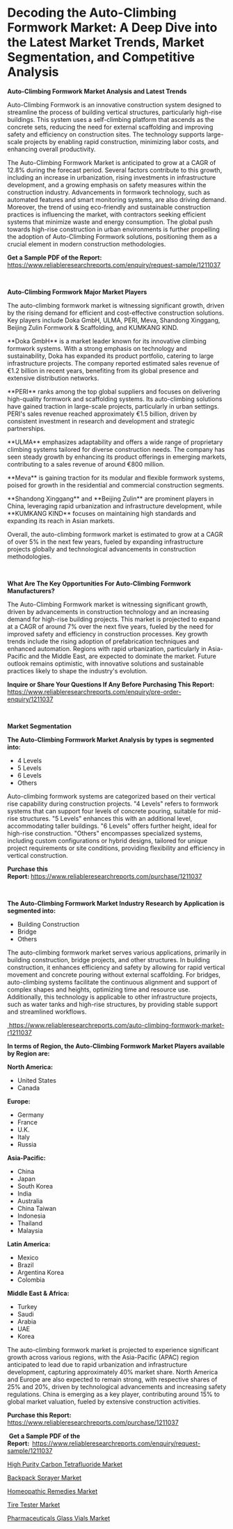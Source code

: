 <p><h1>Decoding the Auto-Climbing Formwork Market: A Deep Dive into the Latest Market Trends, Market Segmentation, and Competitive Analysis</h1></p><p><strong>Auto-Climbing Formwork Market Analysis and Latest Trends</strong></p>
<p><p>Auto-Climbing Formwork is an innovative construction system designed to streamline the process of building vertical structures, particularly high-rise buildings. This system uses a self-climbing platform that ascends as the concrete sets, reducing the need for external scaffolding and improving safety and efficiency on construction sites. The technology supports large-scale projects by enabling rapid construction, minimizing labor costs, and enhancing overall productivity.</p><p>The Auto-Climbing Formwork Market is anticipated to grow at a CAGR of 12.8% during the forecast period. Several factors contribute to this growth, including an increase in urbanization, rising investments in infrastructure development, and a growing emphasis on safety measures within the construction industry. Advancements in formwork technology, such as automated features and smart monitoring systems, are also driving demand. Moreover, the trend of using eco-friendly and sustainable construction practices is influencing the market, with contractors seeking efficient systems that minimize waste and energy consumption. The global push towards high-rise construction in urban environments is further propelling the adoption of Auto-Climbing Formwork solutions, positioning them as a crucial element in modern construction methodologies.</p></p>
<p><strong>Get a Sample PDF of the Report:&nbsp;</strong> <a href="https://www.reliableresearchreports.com/enquiry/request-sample/1211037?utm_campaign=32&utm_medium=2&utm_source=Github&utm_content=ia&utm_term=24032025&utm_id=auto-climbing-formwork">https://www.reliableresearchreports.com/enquiry/request-sample/1211037</a></p>
<p>&nbsp;</p>
<p><strong>Auto-Climbing Formwork Major Market Players</strong></p>
<p><p>The auto-climbing formwork market is witnessing significant growth, driven by the rising demand for efficient and cost-effective construction solutions. Key players include Doka GmbH, ULMA, PERI, Meva, Shandong Xinggang, Beijing Zulin Formwork & Scaffolding, and KUMKANG KIND.</p><p>**Doka GmbH** is a market leader known for its innovative climbing formwork systems. With a strong emphasis on technology and sustainability, Doka has expanded its product portfolio, catering to large infrastructure projects. The company reported estimated sales revenue of €1.2 billion in recent years, benefiting from its global presence and extensive distribution networks.</p><p>**PERI** ranks among the top global suppliers and focuses on delivering high-quality formwork and scaffolding systems. Its auto-climbing solutions have gained traction in large-scale projects, particularly in urban settings. PERI's sales revenue reached approximately €1.5 billion, driven by consistent investment in research and development and strategic partnerships.</p><p>**ULMA** emphasizes adaptability and offers a wide range of proprietary climbing systems tailored for diverse construction needs. The company has seen steady growth by enhancing its product offerings in emerging markets, contributing to a sales revenue of around €800 million. </p><p>**Meva** is gaining traction for its modular and flexible formwork systems, poised for growth in the residential and commercial construction segments.</p><p>**Shandong Xinggang** and **Beijing Zulin** are prominent players in China, leveraging rapid urbanization and infrastructure development, while **KUMKANG KIND** focuses on maintaining high standards and expanding its reach in Asian markets.</p><p>Overall, the auto-climbing formwork market is estimated to grow at a CAGR of over 5% in the next few years, fueled by expanding infrastructure projects globally and technological advancements in construction methodologies.</p></p>
<p>&nbsp;</p>
<p><strong>What Are The Key Opportunities For Auto-Climbing Formwork Manufacturers?</strong></p>
<p><p>The Auto-Climbing Formwork market is witnessing significant growth, driven by advancements in construction technology and an increasing demand for high-rise building projects. This market is projected to expand at a CAGR of around 7% over the next five years, fueled by the need for improved safety and efficiency in construction processes. Key growth trends include the rising adoption of prefabrication techniques and enhanced automation. Regions with rapid urbanization, particularly in Asia-Pacific and the Middle East, are expected to dominate the market. Future outlook remains optimistic, with innovative solutions and sustainable practices likely to shape the industry's evolution.</p></p>
<p><strong>Inquire or Share Your Questions If Any Before Purchasing This Report:</strong> <a href="https://www.reliableresearchreports.com/enquiry/pre-order-enquiry/1211037?utm_campaign=32&utm_medium=2&utm_source=Github&utm_content=ia&utm_term=24032025&utm_id=auto-climbing-formwork">https://www.reliableresearchreports.com/enquiry/pre-order-enquiry/1211037</a></p>
<p>&nbsp;</p>
<p><strong>Market Segmentation</strong></p>
<p><strong>The Auto-Climbing Formwork Market Analysis by types is segmented into:</strong></p>
<p><ul><li>4 Levels</li><li>5 Levels</li><li>6 Levels</li><li>Others</li></ul></p>
<p><p>Auto-climbing formwork systems are categorized based on their vertical rise capability during construction projects. "4 Levels" refers to formwork systems that can support four levels of concrete pouring, suitable for mid-rise structures. "5 Levels" enhances this with an additional level, accommodating taller buildings. "6 Levels" offers further height, ideal for high-rise construction. "Others" encompasses specialized systems, including custom configurations or hybrid designs, tailored for unique project requirements or site conditions, providing flexibility and efficiency in vertical construction.</p></p>
<p><strong>Purchase this Report:&nbsp;</strong><a href="https://www.reliableresearchreports.com/purchase/1211037?utm_campaign=32&utm_medium=2&utm_source=Github&utm_content=ia&utm_term=24032025&utm_id=auto-climbing-formwork">https://www.reliableresearchreports.com/purchase/1211037</a></p>
<p>&nbsp;</p>
<p><strong>The Auto-Climbing Formwork Market Industry Research by Application is segmented into:</strong></p>
<p><ul><li>Building Construction</li><li>Bridge</li><li>Others</li></ul></p>
<p><p>The auto-climbing formwork market serves various applications, primarily in building construction, bridge projects, and other structures. In building construction, it enhances efficiency and safety by allowing for rapid vertical movement and concrete pouring without external scaffolding. For bridges, auto-climbing systems facilitate the continuous alignment and support of complex shapes and heights, optimizing time and resource use. Additionally, this technology is applicable to other infrastructure projects, such as water tanks and high-rise structures, by providing stable support and streamlined workflows.</p></p>
<p><a href="https://www.reliableresearchreports.com/auto-climbing-formwork-market-r1211037?utm_campaign=32&utm_medium=2&utm_source=Github&utm_content=ia&utm_term=24032025&utm_id=auto-climbing-formwork">&nbsp;https://www.reliableresearchreports.com/auto-climbing-formwork-market-r1211037</a></p>
<p><strong>In terms of Region, the Auto-Climbing Formwork Market Players available by Region are:</strong></p>
<p>
    <p> <strong> North America: </strong>
        <ul>
            <li>United States</li>
            <li>Canada</li>
        </ul>
        </p> 
    <p> <strong> Europe: </strong>
        <ul>
            <li>Germany</li>
            <li>France</li>
            <li>U.K.</li>
            <li>Italy</li>
            <li>Russia</li>
        </ul>
        </p> 
    <p> <strong> Asia-Pacific: </strong>
        <ul>
            <li>China</li>
            <li>Japan</li>
            <li>South Korea</li>
            <li>India</li>
            <li>Australia</li>
            <li>China Taiwan</li>
            <li>Indonesia</li>
            <li>Thailand</li>
            <li>Malaysia</li>
        </ul>
        </p> 
    <p> <strong> Latin America: </strong>
        <ul>
            <li>Mexico</li>
            <li>Brazil</li>
            <li>Argentina Korea</li>
            <li>Colombia</li>
        </ul>
        </p> 
    <p> <strong> Middle East & Africa: </strong>
        <ul>
            <li>Turkey</li>
            <li>Saudi</li>
            <li>Arabia</li>
            <li>UAE</li>
            <li>Korea</li>
        </ul>
    </p>
    </p>
<p><p>The auto-climbing formwork market is projected to experience significant growth across various regions, with the Asia-Pacific (APAC) region anticipated to lead due to rapid urbanization and infrastructure development, capturing approximately 40% market share. North America and Europe are also expected to remain strong, with respective shares of 25% and 20%, driven by technological advancements and increasing safety regulations. China is emerging as a key player, contributing around 15% to global market valuation, fueled by extensive construction activities.</p></p>
<p><strong>Purchase this Report: </strong><a href="https://www.reliableresearchreports.com/purchase/1211037?utm_campaign=32&utm_medium=2&utm_source=Github&utm_content=ia&utm_term=24032025&utm_id=auto-climbing-formwork">https://www.reliableresearchreports.com/purchase/1211037</a></p>
<p>&nbsp;<strong>Get a Sample PDF of the Report:&nbsp;&nbsp;</strong><a href="https://www.reliableresearchreports.com/enquiry/request-sample/1211037?utm_campaign=32&utm_medium=2&utm_source=Github&utm_content=ia&utm_term=24032025&utm_id=auto-climbing-formwork">https://www.reliableresearchreports.com/enquiry/request-sample/1211037</a></p>
<p><strong></strong></p>
<p><p><a href="https://github.com/ishikodehira/Market-Research-Report-List-1/blob/main/high-purity-carbon-tetrafluoride-market.md?utm_campaign=32&utm_medium=2&utm_source=Github&utm_content=ia&utm_term=24032025&utm_id=auto-climbing-formwork">High Purity Carbon Tetrafluoride Market</a></p><p><a href="https://github.com/filinjaic7/Market-Research-Report-List-1/blob/main/backpack-sprayer-market.md?utm_campaign=32&utm_medium=2&utm_source=Github&utm_content=ia&utm_term=24032025&utm_id=auto-climbing-formwork">Backpack Sprayer Market</a></p><p><a href="https://github.com/tahjaylestro/Market-Research-Report-List-1/blob/main/homeopathic-remedies-market.md?utm_campaign=32&utm_medium=2&utm_source=Github&utm_content=ia&utm_term=24032025&utm_id=auto-climbing-formwork">Homeopathic Remedies Market</a></p><p><a href="https://github.com/mismannely/Market-Research-Report-List-1/blob/main/tire-tester-market.md?utm_campaign=32&utm_medium=2&utm_source=Github&utm_content=ia&utm_term=24032025&utm_id=auto-climbing-formwork">Tire Tester Market</a></p><p><a href="https://github.com/klenaestien23/Market-Research-Report-List-1/blob/main/pharmaceuticals-glass-vials-market.md?utm_campaign=32&utm_medium=2&utm_source=Github&utm_content=ia&utm_term=24032025&utm_id=auto-climbing-formwork">Pharmaceuticals Glass Vials Market</a></p></p>